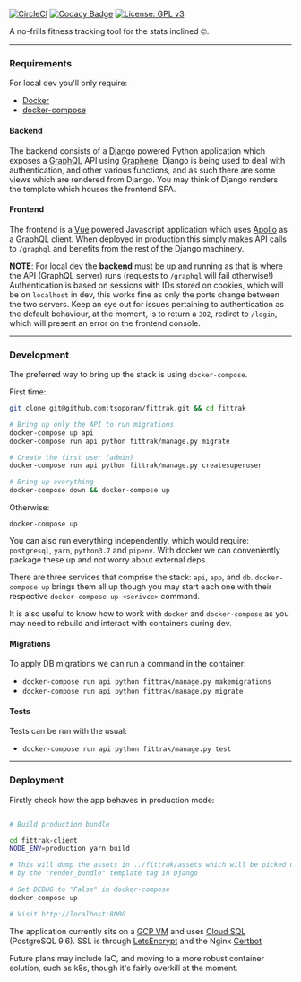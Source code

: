 [![CircleCI](https://circleci.com/gh/tsoporan/fittrak/tree/master.svg?style=svg)](https://circleci.com/gh/tsoporan/fittrak/tree/master)
[![Codacy Badge](https://api.codacy.com/project/badge/Grade/cacf93b3fc73458c8f51b02b177e07d4)](https://www.codacy.com/app/titus/fittrak?utm_source=github.com&amp;utm_medium=referral&amp;utm_content=tsoporan/fittrak&amp;utm_campaign=Badge_Grade)
[![License: GPL v3](https://img.shields.io/badge/License-GPL%20v3-blue.svg)](https://www.gnu.org/licenses/gpl-3.0)

A no-frills fitness tracking tool for the stats inclined 🤓.

---

### Requirements

For local dev you'll only require:

- [Docker](https://www.docker.com/)
- [docker-compose](https://docs.docker.com/compose/)

#### Backend

The backend consists of a [Django](https://www.djangoproject.com/) powered Python application which exposes a [GraphQL](https://graphql.org/learn/) API using [Graphene](http://graphene-python.org/). Django is being used to deal with
authentication, and other various functions, and as such there are some views which are rendered from Django. You may think of Django renders the template which houses the frontend SPA.

#### Frontend

The frontend is a [Vue](https://vuejs.org/) powered Javascript application which uses [Apollo](https://www.apollographql.com/) as a GraphQL client. When deployed in production this simply makes API calls to `/graphql` and benefits from the rest of the Django machinery.

**NOTE**: For local dev the **backend** must be up and running as that is where the API (GraphQL server) runs (requests to
`/graphql` will fail otherwise!) Authentication is based on sessions with IDs stored on cookies, which will be on `localhost` in dev, this works fine as only the ports change between the two servers. Keep an eye out for issues pertaining to authentication as the default behaviour, at the moment, is to return a `302`, rediret to `/login`, which will present an error on the frontend console.

---

### Development

The preferred way to bring up the stack is using `docker-compose`.

First time:
```bash
git clone git@github.com:tsoporan/fittrak.git && cd fittrak

# Bring up only the API to run migrations
docker-compose up api
docker-compose run api python fittrak/manage.py migrate

# Create the first user (admin)
docker-compose run api python fittrak/manage.py createsuperuser

# Bring up everything
docker-compose down && docker-compose up
```

Otherwise:
```
docker-compose up
```

You can also run everything independently, which would require: `postgresql`, `yarn`, `python3.7` and `pipenv`.
With docker we can conveniently package these up and not worry about external deps.

There are three services that comprise the stack: `api`, `app`, and `db`. `docker-compose up` brings
them all up though you may start each one with their respective `docker-compose up <serivce>`
command.

It is also useful to know how to work with `docker` and `docker-compose` as you may need to rebuild
and interact with containers during dev.

#### Migrations

To apply DB migrations we can run a command in the container:

- `docker-compose run api python fittrak/manage.py makemigrations`
- `docker-compose run api python fittrak/manage.py migrate`

#### Tests

Tests can be run with the usual:

- `docker-compose run api python fittrak/manage.py test`

---

### Deployment

Firstly check how the app behaves in production mode:

```bash

# Build production bundle

cd fittrak-client
NODE_ENV=production yarn build

# This will dump the assets in ../fittrak/assets which will be picked up
# by the "render_bundle" template tag in Django

# Set DEBUG to "False" in docker-compose
docker-compose up

# Visit http://localhost:8000
```


The application currently sits on a [GCP VM](https://cloud.google.com/compute) and uses [Cloud SQL](https://cloud.google.com/sql/) (PostgreSQL 9.6). SSL is through [LetsEncrypt](https://letsencrypt.org/) and the Nginx [Certbot](https://certbot.eff.org/lets-encrypt/ubuntuartful-nginx.html)

Future plans may include IaC, and moving to a more robust container solution, such as k8s, though it's fairly overkill at the moment. 
